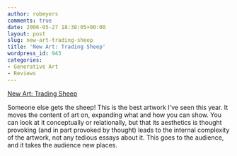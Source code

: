 ```yaml
---
author: robmyers
comments: true
date: 2006-05-27 18:38:05+00:00
layout: post
slug: new-art-trading-sheep
title: 'New Art: Trading Sheep'
wordpress_id: 943
categories:
- Generative Art
- Reviews
---
```


[New Art: Trading Sheep](http://new-art.blogspot.com/2006/05/trading-sheep_114858956840113559.html)  
  
Someone else gets the sheep! This is the best artwork I've seen this year. It moves the content of art on, expanding what and how you can show. You can look at it conceptually or relationally, but that its aesthetics is thought provoking (and in part provoked by thought) leads to the internal complexity of the artwork, not any tedious essays about it. This goes to the audience, and it takes the audience new places.  


